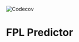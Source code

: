 ![Codecov](https://codecov.io/gh/bjeffrey92/fpl_predictor/branch/main/graph/badge.svg)

# FPL Predictor
